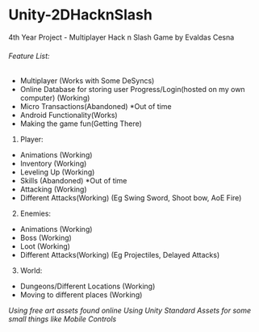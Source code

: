# Unity-2DHacknSlash
4th Year Project - Multiplayer Hack n Slash Game by Evaldas Cesna

###### Feature List:
* Multiplayer (Works with Some DeSyncs)
* Online Database for storing user Progress/Login(hosted on my own computer) (Working)
* Micro Transactions(Abandoned) *Out of time
* Android Functionality(Works)
* Making the game fun(Getting There)

1. Player:
* Animations (Working)
* Inventory (Working)
* Leveling Up (Working)
* Skills (Abandoned) *Out of time
* Attacking (Working)
* Different Attacks(Working) (Eg Swing Sword, Shoot bow, AoE Fire)

2. Enemies:
* Animations (Working)
* Boss (Working)
* Loot (Working)
* Different Attacks(Working) (Eg Projectiles, Delayed Attacks)

3. World:
* Dungeons/Different Locations (Working)
* Moving to different places (Working)

*Using free art assets found online*
*Using Unity Standard Assets for some small things like Mobile Controls*